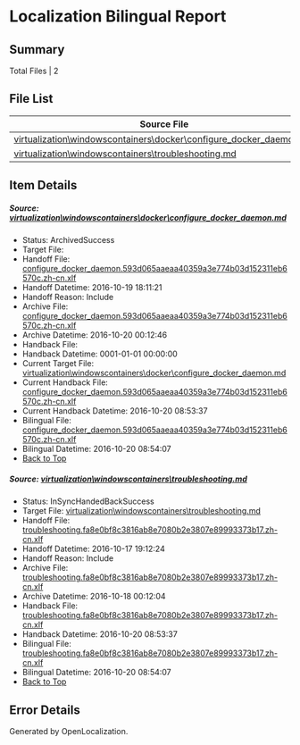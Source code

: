 # <a name='report-top'></a> Localization Bilingual Report

## Summary
 Total Files | 2

## File List
 Source File | Status | Details 
 ----------- | ------ | ------- 
 [virtualization\windowscontainers\docker\configure_docker_daemon.md](https://github.com/Microsoft/Virtualization-Documentation-Private/blob/ea86e2dd88413569e4329ab27a8b6a4d3a7afca9/virtualization/windowscontainers/docker/configure_docker_daemon.md) | ArchivedSuccess | [Details](#d2fe856b9d00c5f7ac33d683f1c2204dc06d4a11247)
 [virtualization\windowscontainers\troubleshooting.md](https://github.com/Microsoft/Virtualization-Documentation-Private/blob/38d9f06af87cf1d69529d28e30cab60f16e0982b/virtualization/windowscontainers/troubleshooting.md) | InSyncHandedBackSuccess | [Details](#b13bdde63b55be50771d63bb0baa146cf4661e66319)

## Item Details
##### <a name='d2fe856b9d00c5f7ac33d683f1c2204dc06d4a11247'></a> Source: [virtualization\windowscontainers\docker\configure_docker_daemon.md](https://github.com/Microsoft/Virtualization-Documentation-Private/blob/ea86e2dd88413569e4329ab27a8b6a4d3a7afca9/virtualization/windowscontainers/docker/configure_docker_daemon.md)
* Status: ArchivedSuccess
* Target File: 
* Handoff File: [configure_docker_daemon.593d065aaeaa40359a3e774b03d152311eb6570c.zh-cn.xlf](https://github.com/Microsoft/Virtualization-Documentation-Private.handoff/blob/a3f599126ac3339f2397977e43e8fec8734d4494/ol-handoff/Microsoft/Virtualization-Documentation-Private.zh-cn/live/configure_docker_daemon.593d065aaeaa40359a3e774b03d152311eb6570c.zh-cn.xlf)
* Handoff Datetime: 2016-10-19 18:11:21
* Handoff Reason: Include
* Archive File: [configure_docker_daemon.593d065aaeaa40359a3e774b03d152311eb6570c.zh-cn.xlf](https://github.com/Microsoft/Virtualization-Documentation-Private.handoff/blob/3437ccaf0498749e969b7970a560c29e89e2a6bb/ol-archive/Microsoft/Virtualization-Documentation-Private.zh-cn/live/configure_docker_daemon.593d065aaeaa40359a3e774b03d152311eb6570c.zh-cn.xlf)
* Archive Datetime: 2016-10-20 00:12:46
* Handback File: 
* Handback Datetime: 0001-01-01 00:00:00
* Current Target File: [virtualization\windowscontainers\docker\configure_docker_daemon.md](https://github.com/Microsoft/Virtualization-Documentation-Private.zh-cn/blob/81e8b5bb78c69f41b1185448e6d002403cd66247/virtualization/windowscontainers/docker/configure_docker_daemon.md)
* Current Handback File: [configure_docker_daemon.593d065aaeaa40359a3e774b03d152311eb6570c.zh-cn.xlf](https://github.com/Microsoft/Virtualization-Documentation-Private.handback/blob/59ed3c5e364ad39752528142923599336937e7a6/ol-handback/Microsoft/Virtualization-Documentation-Private.zh-cn/live/configure_docker_daemon.593d065aaeaa40359a3e774b03d152311eb6570c.zh-cn.xlf)
* Current Handback Datetime: 2016-10-20 08:53:37
* Bilingual File: [configure_docker_daemon.593d065aaeaa40359a3e774b03d152311eb6570c.zh-cn.xlf](https://github.com/Microsoft/Virtualization-Documentation-Private.handback/blob/59ed3c5e364ad39752528142923599336937e7a6/ol-handback/Microsoft/Virtualization-Documentation-Private.zh-cn/live/configure_docker_daemon.593d065aaeaa40359a3e774b03d152311eb6570c.zh-cn.xlf)
* Bilingual Datetime: 2016-10-20 08:54:07
* [Back to Top](#report-top)

##### <a name='b13bdde63b55be50771d63bb0baa146cf4661e66319'></a> Source: [virtualization\windowscontainers\troubleshooting.md](https://github.com/Microsoft/Virtualization-Documentation-Private/blob/38d9f06af87cf1d69529d28e30cab60f16e0982b/virtualization/windowscontainers/troubleshooting.md)
* Status: InSyncHandedBackSuccess
* Target File: [virtualization\windowscontainers\troubleshooting.md](https://github.com/Microsoft/Virtualization-Documentation-Private.zh-cn/blob/81e8b5bb78c69f41b1185448e6d002403cd66247/virtualization/windowscontainers/troubleshooting.md)
* Handoff File: [troubleshooting.fa8e0bf8c3816ab8e7080b2e3807e89993373b17.zh-cn.xlf](https://github.com/Microsoft/Virtualization-Documentation-Private.handoff/blob/f235691ccc8690f5855bf5c9dd7dec8ae24244d1/ol-handoff/Microsoft/Virtualization-Documentation-Private.zh-cn/live/troubleshooting.fa8e0bf8c3816ab8e7080b2e3807e89993373b17.zh-cn.xlf)
* Handoff Datetime: 2016-10-17 19:12:24
* Handoff Reason: Include
* Archive File: [troubleshooting.fa8e0bf8c3816ab8e7080b2e3807e89993373b17.zh-cn.xlf](https://github.com/Microsoft/Virtualization-Documentation-Private.handoff/blob/14d6d262648caa6f2576d7df7fc4f9065b3fa023/ol-archive/Microsoft/Virtualization-Documentation-Private.zh-cn/live/troubleshooting.fa8e0bf8c3816ab8e7080b2e3807e89993373b17.zh-cn.xlf)
* Archive Datetime: 2016-10-18 00:12:04
* Handback File: [troubleshooting.fa8e0bf8c3816ab8e7080b2e3807e89993373b17.zh-cn.xlf](https://github.com/Microsoft/Virtualization-Documentation-Private.handback/blob/59ed3c5e364ad39752528142923599336937e7a6/ol-handback/Microsoft/Virtualization-Documentation-Private.zh-cn/live/troubleshooting.fa8e0bf8c3816ab8e7080b2e3807e89993373b17.zh-cn.xlf)
* Handback Datetime: 2016-10-20 08:53:37
* Bilingual File: [troubleshooting.fa8e0bf8c3816ab8e7080b2e3807e89993373b17.zh-cn.xlf](https://github.com/Microsoft/Virtualization-Documentation-Private.handback/blob/59ed3c5e364ad39752528142923599336937e7a6/ol-handback/Microsoft/Virtualization-Documentation-Private.zh-cn/live/troubleshooting.fa8e0bf8c3816ab8e7080b2e3807e89993373b17.zh-cn.xlf)
* Bilingual Datetime: 2016-10-20 08:54:07
* [Back to Top](#report-top)


## Error Details

Generated by OpenLocalization.
